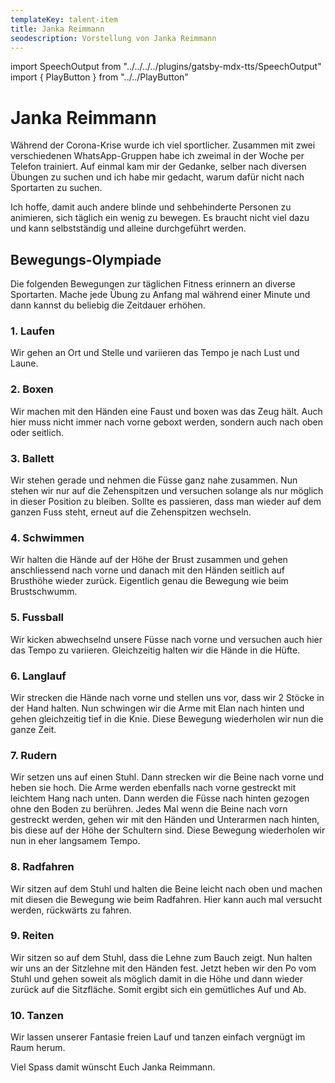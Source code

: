 ```yaml
---
templateKey: talent-item
title: Janka Reimmann
seodescription: Vorstellung von Janka Reimmann
---
```

import SpeechOutput from "../../../../plugins/gatsby-mdx-tts/SpeechOutput"
import { PlayButton } from "../../PlayButton"

<SpeechOutput id="talent-janka-reimmann" customPlayButton={PlayButton}>

# Janka Reimmann

Während der Corona-Krise wurde ich viel sportlicher. Zusammen mit zwei verschiedenen WhatsApp-Gruppen habe ich zweimal in der Woche per Telefon trainiert. Auf einmal kam mir der Gedanke, selber nach diversen Übungen zu suchen und ich habe mir gedacht, warum dafür nicht nach Sportarten zu suchen.

Ich hoffe, damit auch andere blinde und sehbehinderte Personen zu animieren, sich täglich ein wenig zu bewegen. Es braucht nicht viel dazu und kann selbstständig und alleine durchgeführt werden.

## Bewegungs-Olympiade

Die folgenden Bewegungen zur täglichen Fitness erinnern an diverse Sportarten. Mache jede Übung zu Anfang mal während einer Minute und dann kannst du beliebig die Zeitdauer erhöhen.

### 1. Laufen

Wir gehen an Ort und Stelle und variieren das Tempo je nach Lust und Laune.

### 2. Boxen

Wir machen mit den Händen eine Faust und boxen was das Zeug hält. Auch hier muss nicht immer nach vorne geboxt werden, sondern auch nach oben oder seitlich.

### 3. Ballett

Wir stehen gerade und nehmen die Füsse ganz nahe zusammen. Nun stehen wir nur auf die Zehenspitzen und versuchen solange als nur möglich in dieser Position zu bleiben. Sollte es passieren, dass man wieder auf dem ganzen Fuss steht, erneut auf die Zehenspitzen wechseln.

### 4. Schwimmen

Wir halten die Hände auf der Höhe der Brust zusammen und gehen anschliessend nach vorne und danach mit den Händen seitlich auf Brusthöhe wieder zurück. Eigentlich genau die Bewegung wie beim Brustschwumm.

### 5. Fussball

Wir kicken abwechselnd unsere Füsse nach vorne und versuchen auch hier das Tempo zu variieren. Gleichzeitig halten wir die Hände in die Hüfte. 

### 6. Langlauf

Wir strecken die Hände nach vorne und stellen uns vor, dass wir 2 Stöcke in der Hand halten. Nun schwingen wir die Arme mit Elan nach hinten und gehen gleichzeitig tief in die Knie. Diese Bewegung wiederholen wir nun die ganze Zeit. 

### 7. Rudern

Wir setzen uns auf einen Stuhl. Dann strecken wir die Beine nach vorne und heben sie hoch. Die Arme werden ebenfalls nach vorne gestreckt mit leichtem Hang nach unten. Dann werden die Füsse nach hinten gezogen ohne den Boden zu berühren. Jedes Mal wenn die Beine nach vorn gestreckt werden, gehen wir mit den Händen und Unterarmen nach hinten, bis diese auf der Höhe der Schultern sind. Diese Bewegung wiederholen wir nun in eher langsamem Tempo.

### 8. Radfahren

Wir sitzen auf dem Stuhl und halten die Beine leicht nach oben und machen mit diesen die Bewegung wie beim Radfahren. Hier kann auch mal versucht werden, rückwärts zu fahren.

### 9. Reiten

Wir sitzen so auf dem Stuhl, dass die Lehne zum Bauch zeigt. Nun halten wir uns an der Sitzlehne mit den Händen fest. Jetzt heben wir den Po vom Stuhl und gehen soweit als möglich damit in die Höhe und dann wieder zurück auf die Sitzfläche. Somit ergibt sich ein gemütliches Auf und Ab.
  
### 10. Tanzen

Wir lassen unserer Fantasie freien Lauf und tanzen einfach vergnügt im Raum herum.

Viel Spass damit wünscht Euch Janka Reimmann.

</SpeechOutput>